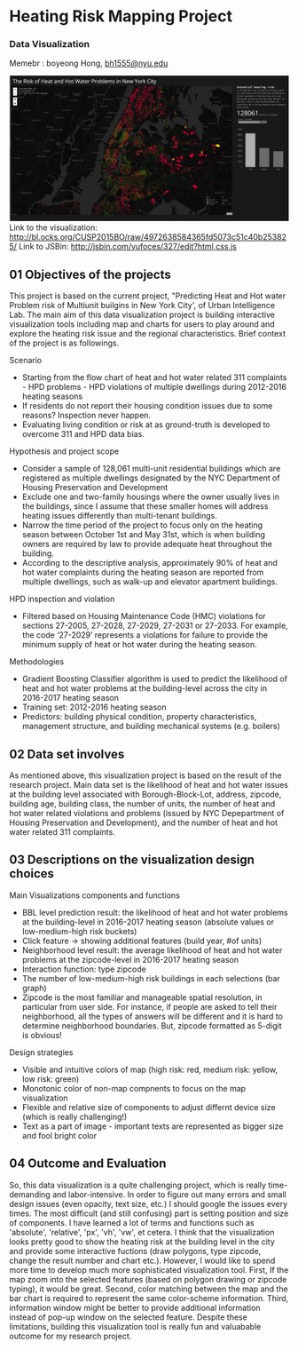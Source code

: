 # Heating Risk Mapping Project
### Data Visualization 

Memebr : boyeong Hong, bh1555@nyu.edu


![Alt text](01_banner_image_bh1555.png)
Link to the visualization: http://bl.ocks.org/CUSP2015BO/raw/4972638584365fd5073c51c40b253825/
Link to JSBin: http://jsbin.com/vufoces/327/edit?html,css,js 


## 01 Objectives of the projects
This project is based on the current project, "Predicting Heat and Hot water Problem risk of Multiunit builgins in New York City', of Urban Intelligence Lab. The main aim of this data visualization project is building interactive visualization tools including map and charts for users to play around and explore the heating risk issue and the regional characteristics. Brief context of the project is as followings.

Scenario
* Starting from the flow chart of heat and hot water related 311 complaints - HPD problems - HPD violations of multiple dwellings during 2012-2016 heating seasons
* If residents do not report their housing condition issues due to some reasons? Inspection never happen.
* Evaluating living condition or risk at as ground-truth is developed to overcome 311 and HPD data bias.

Hypothesis and project scope
* Consider a sample of 128,061 multi-unit residential buildings which are registered as multiple dwellings designated by the NYC Department of Housing Preservation and Development
* Exclude one and two-family housings where the owner usually lives in the buildings, since I assume that these smaller homes will address heating issues differently than multi-tenant buildings. 
* Narrow the time period of the project to focus only on the heating season between October 1st and May 31st, which is when building owners are required by law to provide adequate heat throughout the building.
* According to the descriptive analysis, approximately 90% of heat and hot water complaints during the heating season are reported from multiple dwellings, such as walk-up and elevator apartment buildings. 

HPD inspection and violation
* Filtered based on Housing Maintenance Code (HMC) violations for sections 27-2005, 27-2028, 27-2029, 27-2031 or 27-2033.
For example, the code ‘27-2029’ represents a violations for failure to provide the minimum supply of heat or hot water during the heating season.

Methodologies
* Gradient Boosting Classifier algorithm is used to predict the likelihood of heat and hot water problems at the building-level across the city in 2016-2017 heating season
* Training set: 2012-2016 heating season
* Predictors: building physical condition, property characteristics, management structure, and building mechanical systems (e.g. boilers)

## 02 Data set involves
As mentioned above, this visualization project is based on the result of the research project. Main data set is the likelihood of heat and hot water issues at the building level associated with Borough-Block-Lot, address, zipcode, building age, building class, the number of units, the number of heat and hot water related violations and problems (issued by NYC Depepartment of Housing Preservation and Development), and the number of heat and hot water related 311 complaints.

## 03 Descriptions on the visualization design choices
Main Visualizations components and functions
* BBL level prediction result: the likelihood of heat and hot water problems at the building-level in 2016-2017 heating season (absolute values or low-medium-high risk buckets)
* Click feature → showing additional features (build year, #of units)
* Neighborhood level result: the average likelihood of heat and hot water problems at the zipcode-level in 2016-2017 heating season
* Interaction function: type zipcode
* The number of low-medium-high risk buildings in each selections (bar graph)
* Zipcode is the most familiar and manageable spatial resolution, in particular from user side. For instance, if people are asked to tell their neighborhood, all the types of answers will be different and it is hard to determine neighborhood boundaries. But, zipcode formatted as 5-digit is obvious!

Design strategies
* Visible and intuitive colors of map (high risk: red, medium risk: yellow, low risk: green)
* Monotonic color of non-map compnents to focus on the map visualization
* Flexible and relative size of components to adjust differnt device size (which is really challenging!)
* Text as a part of image - important texts are represented as bigger size and fool bright color

## 04 Outcome and Evaluation
So, this data visualization is a quite challenging project, which is really time-demanding and labor-intensive. In order to figure out many errors and small design issues (even opacity, text size, etc.) I should google the issues every times. The most difficult (and still confusing) part is setting position and size of components. I have learned a lot of terms and functions such as 'absolute', 'relative', 'px', 'vh', 'vw', et cetera. I think that the visualization looks pretty good to show the heating risk at the building level in the city and provide some interactive fuctions (draw polygons, type zipcode, change the result number and chart etc.). However, I would like to spend more time to develop much more sophisticated visualization tool. First, If the map zoom into the selected features (based on polygon drawing or zipcode typing), it would be great. Second, color matching between the map and the bar chart is required to represent the same color-scheme information. Third, information window might be better to provide additional information instead of pop-up window on the selected feature. Despite these limitations, building this visualization tool is really fun and valuabable outcome for my research project. 

